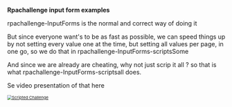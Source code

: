 **Rpachallenge  input form examples**

rpachallenge-InputForms is the normal and correct way of doing it

But since everyone want's to be as fast as possible, we can speed things up by not setting every value one at the time, but setting all values per page, in one go, so we do that in rpachallenge-InputForms-scriptsSome

And since we are already are cheating, why not just scrip it all ? 
so that is what rpachallenge-InputForms-scriptsall does.

Se video presentation of that here

[<img src="https://img.youtube.com/vi/aaHaGwm9EHc/0.jpg" alt="Scripted Challenge" style="zoom: 67%;" />](https://youtu.be/aaHaGwm9EHc)